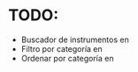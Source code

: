 # TODO:

- Buscador de instrumentos en <Productos>
- Filtro por categoría en <Productos>
- Ordenar por categoría en <ProductosTabla>
